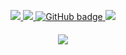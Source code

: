 <p align="center">
  <a href="https://0xPrial.com">
    <img src="https://img.shields.io/website?label=0xPrial.com&style=for-the-badge&url=https://0xPrial.com" />
  </a>
  <a href="https://twitter.com/0xPrial">
    <img src="https://img.shields.io/twitter/follow/0xPrial?label=Twitter&color=00acee&logo=twitter&style=for-the-badge" />
  </a>
  <a href="https://github.com/0xPrial">
    <img src="https://img.shields.io/github/followers/0xPrial?label=GitHub&logo=GitHub&style=for-the-badge" alt="GitHub badge" />
  </a>
  <a href="https://www.youtube.com/0xPrial">
    <img src="https://img.shields.io/youtube/channel/subscribers/UCaFDPNZiwrzHjaV3rpyP64g?color=FF0000&label=Youtube&logo=Youtube&style=for-the-badge" />
  </a>
</p>
<h4 align="center"><img src="https://github-readme-stats.vercel.app/api?username=0xPrial&show_icons=true&theme=tokyonight" /></h4>
